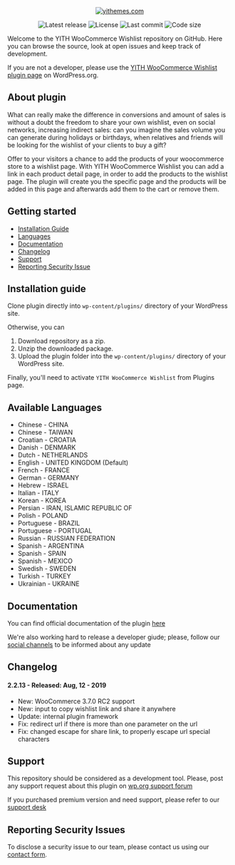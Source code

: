 <p align="center"><a href="https://yithemes.com/"><img src="https://docs.yithemes.com/wp-content/uploads/2018/02/logo-1.png" alt="yithemes.com"></a></p>

<p align="center">
<img src="https://img.shields.io/github/v/release/yithemes/yith-woocommerce-wishlist?label=stable" alt="Latest release">
<img src="https://img.shields.io/github/license/yithemes/yith-woocommerce-wishlist" alt="License">
<img src="https://img.shields.io/github/last-commit/yithemes/yith-woocommerce-wishlist" alt="Last commit">
<img src="https://img.shields.io/github/languages/code-size/yithemes/yith-woocommerce-wishlist" alt="Code size">
</p>

Welcome to the YITH WooCommerce Wishlist repository on GitHub. Here you can browse the source, look at open issues and keep track of development.

If you are not a developer, please use the [YITH WooCommerce Wishlist plugin page](https://wordpress.org/plugins/yith-woocommerce-wishlist/) on WordPress.org.

## About plugin

What can really make the difference in conversions and amount of sales is without a doubt the freedom to share your own wishlist, even on social networks, increasing indirect sales: can you imagine the sales volume you can generate during holidays or birthdays, when relatives and friends will be looking for the wishlist of your clients to buy a gift?

Offer to your visitors a chance to add the products of your woocommerce store to a wishlist page. With YITH WooCommerce Wishlist you can add a link in each product detail page,
in order to add the products to the wishlist page. The plugin will create you the specific page and the products will be added in this page and
afterwards add them to the cart or remove them.

## Getting started

* [Installation Guide](#quick-guide)
* [Languages](#available-languages)
* [Documentation](#documentation)
* [Changelog](#changelog)
* [Support](#support)
* [Reporting Security Issue](#reporting-security-issues)

## Installation guide

Clone plugin directly into `wp-content/plugins/` directory of your WordPress site.

Otherwise, you can 

1. Download repository as a zip.
2. Unzip the downloaded package.
3. Upload the plugin folder into the `wp-content/plugins/` directory of your WordPress site.

Finally, you'll need to activate `YITH WooCommerce Wishlist` from Plugins page.

## Available Languages

* Chinese - CHINA
* Chinese - TAIWAN
* Croatian - CROATIA
* Danish - DENMARK
* Dutch - NETHERLANDS
* English - UNITED KINGDOM (Default)
* French - FRANCE
* German - GERMANY
* Hebrew - ISRAEL
* Italian - ITALY
* Korean - KOREA
* Persian - IRAN, ISLAMIC REPUBLIC OF
* Polish - POLAND
* Portuguese - BRAZIL
* Portuguese - PORTUGAL
* Russian - RUSSIAN FEDERATION
* Spanish - ARGENTINA
* Spanish - SPAIN
* Spanish - MEXICO
* Swedish - SWEDEN
* Turkish - TURKEY
* Ukrainian - UKRAINE

## Documentation

You can find official documentation of the plugin [here](https://docs.yithemes.com/yith-woocommerce-wishlist/)

We're also working hard to release a developer giude; please, follow our [social channels](http://twitter.com/yithemes) to be informed about any update

## Changelog

#### 2.2.13 - Released: Aug, 12 - 2019

* New: WooCommerce 3.7.0 RC2 support
* New: input to copy wishlist link and share it anywhere
* Update: internal plugin framework
* Fix: redirect url if there is more than one parameter on the url
* Fix: changed escape for share link, to properly escape url special characters

## Support

This repository should be considered as a development tool.
Please, post any support request about this plugin on [wp.org support forum](https://wordpress.org/support/plugin/yith-woocommerce-wishlist/)

If you purchased premium version and need support, please refer to our [support desk](https://yithemes.com/my-account/support/dashboard/)

## Reporting Security Issues
To disclose a security issue to our team, please contact us using our  [contact form](https://yithemes.com/contact-form/).